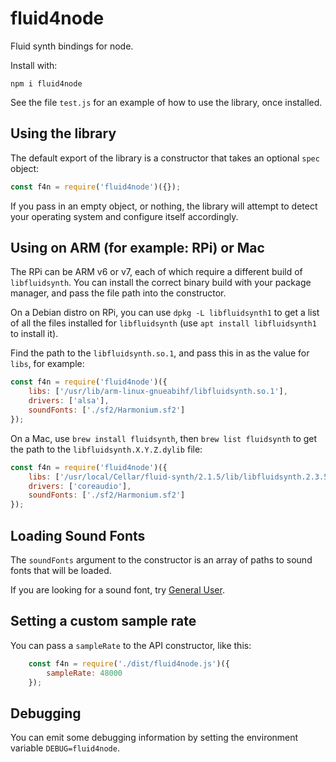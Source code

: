 # fluid4node

Fluid synth bindings for node.

Install with: 

`npm i fluid4node`

See the file `test.js` for an example of how to use the library, once installed.

## Using the library

The default export of the library is a constructor that takes an optional `spec` object: 

```javascript
const f4n = require('fluid4node')({});
```

If you pass in an empty object, or nothing, the library will attempt to detect your operating system and configure itself accordingly.

## Using on ARM (for example: RPi) or Mac

The RPi can be ARM v6 or v7, each of which require a different build of `libfluidsynth`. You can install the correct binary build with your package manager, and pass the file path into the constructor.

On a Debian distro on RPi, you can use `dpkg -L libfluidsynth1` to get a list of all the files installed for `libfluidsynth` (use `apt install libfluidsynth1` to install it).

Find the path to the `libfluidsynth.so.1`, and pass this in as the value for `libs`, for example:

```javascript
const f4n = require('fluid4node')({
    libs: ['/usr/lib/arm-linux-gnueabihf/libfluidsynth.so.1'],
    drivers: ['alsa'],
    soundFonts: ['./sf2/Harmonium.sf2']
});
```

On a Mac, use `brew install fluidsynth`, then `brew list fluidsynth` to get the path to the `libfluidsynth.X.Y.Z.dylib` file:

```javascript
const f4n = require('fluid4node')({
    libs: ['/usr/local/Cellar/fluid-synth/2.1.5/lib/libfluidsynth.2.3.5.dylib'],
    drivers: ['coreaudio'],
    soundFonts: ['./sf2/Harmonium.sf2']
});
```

## Loading Sound Fonts 

The `soundFonts` argument to the constructor is an array of paths to sound fonts that will be loaded.

If you are looking for a sound font, try [General User](https://www.npmjs.com/package/generaluser).

## Setting a custom sample rate

You can pass a `sampleRate` to the API constructor, like this: 

```javascript
    const f4n = require('./dist/fluid4node.js')({
        sampleRate: 48000
    });
```

## Debugging

You can emit some debugging information by setting the environment variable `DEBUG=fluid4node`.